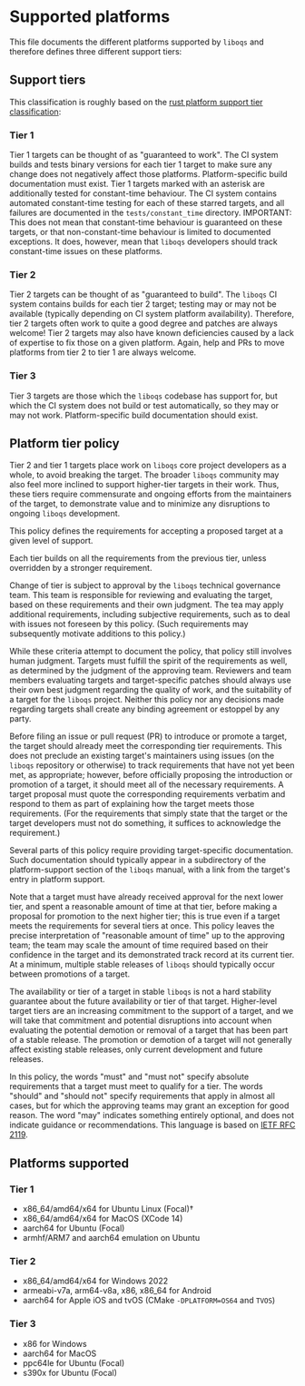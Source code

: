 # Supported platforms

This file documents the different platforms supported by `liboqs` and therefore defines three different support tiers:

## Support tiers

This classification is roughly based on the [rust platform support tier classification](https://doc.rust-lang.org/beta/rustc/platform-support.html):

### Tier 1

Tier 1 targets can be thought of as "guaranteed to work". The CI system builds and tests binary versions for each tier 1 target to make sure any change does not negatively affect those platforms. Platform-specific build documentation must exist. Tier 1 targets marked with an asterisk are additionally tested for constant-time behaviour. The CI system contains automated constant-time testing for each of these starred targets, and all failures are documented in the `tests/constant_time` directory. IMPORTANT: This does not mean that constant-time behaviour is guaranteed on these targets, or that non-constant-time behaviour is limited to documented exceptions. It does, however, mean that `liboqs` developers should track constant-time issues on these platforms.

### Tier 2

Tier 2 targets can be thought of as "guaranteed to build". The `liboqs` CI system contains builds for each tier 2 target; testing may or may not be available (typically depending on CI system platform availability). Therefore, tier 2 targets often work to quite a good degree and patches are always welcome! Tier 2 targets may also have known deficiencies caused by a lack of expertise to fix those on a given platform. Again, help and PRs to move platforms from tier 2 to tier 1 are always welcome.

### Tier 3

Tier 3 targets are those which the `liboqs` codebase has support for, but which the CI system does not build or test automatically, so they may or may not work. Platform-specific build documentation should exist.

## Platform tier policy

Tier 2 and tier 1 targets place work on `liboqs` core project developers as a whole, to avoid breaking the target. The broader `liboqs` community may also feel more inclined to support higher-tier targets in their work. Thus, these tiers require commensurate and ongoing efforts from the maintainers of the target, to demonstrate value and to minimize any disruptions to ongoing `liboqs` development.

This policy defines the requirements for accepting a proposed target at a given level of support.

Each tier builds on all the requirements from the previous tier, unless overridden by a stronger requirement.

Change of tier is subject to approval by the `liboqs` technical governance team.  This team is responsible for reviewing and evaluating the target, based on these requirements and their own judgment. The tea may apply additional requirements, including subjective requirements, such as to deal with issues not foreseen by this policy. (Such requirements may subsequently motivate additions to this policy.)

While these criteria attempt to document the policy, that policy still involves human judgment. Targets must fulfill the spirit of the requirements as well, as determined by the judgment of the approving team. Reviewers and team members evaluating targets and target-specific patches should always use their own best judgment regarding the quality of work, and the suitability of a target for the `liboqs` project. Neither this policy nor any decisions made regarding targets shall create any binding agreement or estoppel by any party.

Before filing an issue or pull request (PR) to introduce or promote a target, the target should already meet the corresponding tier requirements. This does not preclude an existing target's maintainers using issues (on the `liboqs` repository or otherwise) to track requirements that have not yet been met, as appropriate; however, before officially proposing the introduction or promotion of a target, it should meet all of the necessary requirements. A target proposal must quote the corresponding requirements verbatim and respond to them as part of explaining how the target meets those requirements. (For the requirements that simply state that the target or the target developers must not do something, it suffices to acknowledge the requirement.)

Several parts of this policy require providing target-specific documentation. Such documentation should typically appear in a subdirectory of the platform-support section of the `liboqs` manual, with a link from the target's entry in platform support.

Note that a target must have already received approval for the next lower tier, and spent a reasonable amount of time at that tier, before making a proposal for promotion to the next higher tier; this is true even if a target meets the requirements for several tiers at once. This policy leaves the precise interpretation of "reasonable amount of time" up to the approving team; the team may scale the amount of time required based on their confidence in the target and its demonstrated track record at its current tier. At a minimum, multiple stable releases of `liboqs` should typically occur between promotions of a target.

The availability or tier of a target in stable `liboqs` is not a hard stability guarantee about the future availability or tier of that target. Higher-level target tiers are an increasing commitment to the support of a target, and we will take that commitment and potential disruptions into account when evaluating the potential demotion or removal of a target that has been part of a stable release. The promotion or demotion of a target will not generally affect existing stable releases, only current development and future releases.

In this policy, the words "must" and "must not" specify absolute requirements that a target must meet to qualify for a tier. The words "should" and "should not" specify requirements that apply in almost all cases, but for which the approving teams may grant an exception for good reason. The word "may" indicates something entirely optional, and does not indicate guidance or recommendations. This language is based on [IETF RFC 2119](https://datatracker.ietf.org/doc/html/rfc2119).

## Platforms supported

### Tier 1

- x86_64/amd64/x64 for Ubuntu Linux (Focal)†
- x86_64/amd64/x64 for MacOS (XCode 14)
- aarch64 for Ubuntu (Focal)
- armhf/ARM7 and aarch64 emulation on Ubuntu

### Tier 2

- x86_64/amd64/x64 for Windows 2022
- armeabi-v7a, arm64-v8a, x86, x86_64 for Android
- aarch64 for Apple iOS and tvOS (CMake `-DPLATFORM=OS64` and `TVOS`)

### Tier 3

- x86 for Windows
- aarch64 for MacOS
- ppc64le for Ubuntu (Focal)
- s390x for Ubuntu (Focal)

